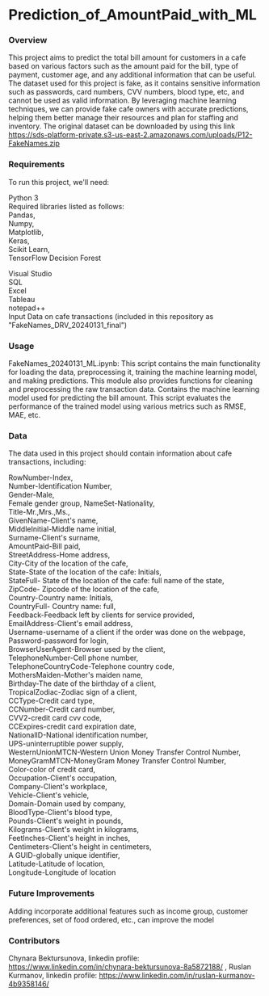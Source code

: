# Prediction_of_AmountPaid_with_ML
### Overview
This project aims to predict the total bill amount for customers in a cafe based on various factors such as the amount paid for the bill, type of payment, customer age, and any additional information that can be useful. The dataset used for this project is fake, as it contains sensitive information such as passwords, card numbers, CVV numbers, blood type, etc, and cannot be used as valid information. By leveraging machine learning techniques, we can provide fake cafe owners with accurate predictions, helping them better manage their resources and plan for staffing and inventory.
The original dataset can be downloaded by using this link https://sds-platform-private.s3-us-east-2.amazonaws.com/uploads/P12-FakeNames.zip

### Requirements

To run this project, we'll need:

Python 3<br>
Required libraries listed as follows: <br> Pandas, <br>Numpy, <br>Matplotlib, <br>Keras, <br>Scikit Learn, <br>TensorFlow Decision Forest

Visual Studio<br>
SQL<br>
Excel<br>
Tableau<br>
notepad++<br>
Input Data on cafe transactions (included in this repository as "FakeNames_DRV_20240131_final") 

### Usage

FakeNames_20240131_ML.ipynb: This script contains the main functionality for loading the data, preprocessing it, training the machine learning model, and making predictions. This module also provides functions for cleaning and preprocessing the raw transaction data. Contains the machine learning model used for predicting the bill amount. This script evaluates the performance of the trained model using various metrics such as RMSE, MAE, etc.

### Data

The data used in this project should contain information about cafe transactions, including:

RowNumber-Index,<br>
Number-Identification Number, <br>
Gender-Male, <br>
Female gender group, NameSet-Nationality,<br>
Title-Mr.,Mrs.,Ms., <br>
GivenName-Client's name, <br>
MiddleInitial-Middle name initial, <br>
Surname-Client's surname, <br>
AmountPaid-Bill paid, <br>
StreetAddress-Home address, <br>
City-City of the location of the cafe, <br>
State-State of the location of the cafe: Initials, <br>
StateFull- State of the location of the cafe: full name of the state, <br>
ZipCode- Zipcode of the location of the cafe, <br>
Country-Country name: Initials, <br>
CountryFull- Country name: full, <br>
Feedback-Feedback left by clients for service provided, <br>
EmailAddress-Client's email address, <br>
Username-username of a client if the order was done on the webpage, <br>
Password-password for login, <br>
BrowserUserAgent-Browser used by the client, <br>
TelephoneNumber-Cell phone number, <br>
TelephoneCountryCode-Telephone country code, <br>
MothersMaiden-Mother's maiden name, <br>
Birthday-The date of the birthday of a client, <br>
TropicalZodiac-Zodiac sign of a client, <br>
CCType-Credit card type, <br>
CCNumber-Credit card number, <br>
CVV2-credit card cvv code, <br>
CCExpires-credit card expiration date, <br>
NationalID-National identification number, <br>
UPS-uninterruptible power supply, <br>
WesternUnionMTCN-Western Union Money Transfer Control Number, <br>
MoneyGramMTCN-MoneyGram Money Transfer Control Number, <br>
Color-color of credit card, <br>
Occupation-Client's occupation, <br>
Company-Client's workplace, <br>
Vehicle-Client's vehicle, <br>
Domain-Domain used by company, <br>
BloodType-Client's blood type, <br>
Pounds-Client's weight in pounds, <br>
Kilograms-Client's weight in kilograms, <br>
FeetInches-Client's height in inches, <br>
Centimeters-Client's height in centimeters, <br>
A GUID-globally unique identifier, <br>
Latitude-Latitude of location, <br>
Longitude-Longitude of location

### Future Improvements
Adding incorporate additional features such as income group, customer preferences, set of food ordered, etc., can improve the model

### Contributors
Chynara Bektursunova, linkedin profile: https://www.linkedin.com/in/chynara-bektursunova-8a5872188/ , 
Ruslan Kurmanov, linkedin profile: https://www.linkedin.com/in/ruslan-kurmanov-4b9358146/
